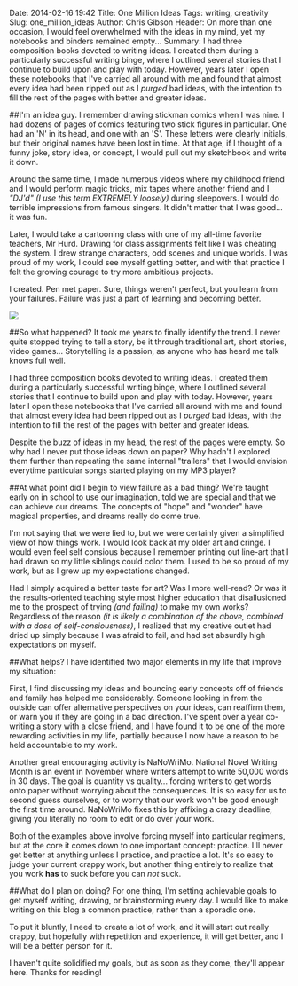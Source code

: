 Date: 2014-02-16 19:42
Title: One Million Ideas
Tags: writing, creativity
Slug: one_million_ideas
Author: Chris Gibson
Header: On more than one occasion, I would feel overwhelmed with the ideas in my mind, yet my notebooks and binders remained empty...
Summary: I had three composition books devoted to writing ideas. I created them during a particularly successful writing binge, where I outlined several stories that I continue to build upon and play with today. However, years later I open these notebooks that I've carried all around with me and found that almost every idea had been ripped out as I *purged* bad ideas, with the intention to fill the rest of the pages with better and greater ideas.

##I'm an idea guy.
I remember drawing stickman comics when I was nine. I had dozens of pages of comics featuring two stick figures in particular. One had an 'N' in its head, and one with an 'S'. These letters were clearly initials, but their original names have been lost in time. At that age, if I thought of a funny joke, story idea, or concept, I would pull out my sketchbook and write it down.

Around the same time, I made numerous videos where my childhood friend and I would perform magic tricks, mix tapes where another friend and I *"DJ'd" (I use this term EXTREMELY loosely)* during sleepovers. I would do terrible impressions from famous singers. It didn't matter that I was good... it was fun.

Later, I would take a cartooning class with one of my all-time favorite teachers, Mr Hurd. Drawing for class assignments felt like I was cheating the system. I drew strange characters, odd scenes and unique worlds. I was proud of my work, I could see myself getting better, and with that practice I felt the growing courage to try more ambitious projects.

I created. Pen met paper. Sure, things weren't perfect, but you learn from your failures. Failure was just a part of learning and becoming better. 

<img src="/images/million_ideas_sm.jpg"  class="img-responsive">

##So what happened?
It took me years to finally identify the trend. I never quite stopped trying to tell a story, be it through traditional art, short stories, video games... Storytelling is a passion, as anyone who has heard me talk knows full well.

I had three composition books devoted to writing ideas. I created them during a particularly successful writing binge, where I outlined several stories that I continue to build upon and play with today. However, years later I open these notebooks that I've carried all around with me and found that almost every idea had been ripped out as I *purged* bad ideas, with the intention to fill the rest of the pages with better and greater ideas.

Despite the buzz of ideas in my head, the rest of the pages were empty. So why had I never put those ideas down on paper? Why hadn't I explored them further than repeating the same internal "trailers" that I would envision everytime particular songs started playing on my MP3 player?

##At what point did I begin to view failure as a bad thing?
We're taught early on in school to use our imagination, told we are special and that we can achieve our dreams. The concepts of "hope" and "wonder" have magical properties, and dreams really do come true.

I'm not saying that we were lied to, but we were certainly given a simplified view of how things work. I would look back at my older art and cringe. I would even feel self consious because I remember printing out line-art that I had drawn so my little siblings could color them. I used to be so proud of my work, but as I grew up my expectations changed.

Had I simply acquired a better taste for art? Was I more well-read? Or was it the results-oriented teaching style most higher education that disallusioned me to the prospect of trying *(and failing)* to make my own works? Regardless of the reason *(it is likely a combination of the above, combined with a dose of self-consiousness)*, I realized that my creative outlet had dried up simply because I was afraid to fail, and had set absurdly high expectations on myself.

##What helps?
I have identified two major elements in my life that improve my situation:

First, I find discussing my ideas and bouncing early concepts off of friends and family has helped me considerably. Someone looking in from the outside can offer alternative perspectives on your ideas, can reaffirm them, or warn you if they are going in a bad direction. I've spent over a year co-writing a story with a close friend, and I have found it to be one of the more rewarding activities in my life, partially because I now have a reason to be held accountable to my work.

Another great encouraging activity is NaNoWriMo. National Novel Writing Month is an event in November where writers attempt to write 50,000 words in 30 days. The goal is quantity vs quality... forcing writers to get words onto paper without worrying about the consequences. It is so easy for us to second guess ourselves, or to worry that our work won't be good enough the first time around. NaNoWriMo fixes this by affixing a crazy deadline, giving you literally no room to edit or do over your work.

Both of the examples above involve forcing myself into particular regimens, but at the core it comes down to one important concept: practice. I'll never get better at anything unless I practice, and practice a lot. It's so easy to judge your current crappy work, but another thing entirely to realize that you work **has** to suck before you can *not* suck.

##What do I plan on doing?
For one thing, I'm setting achievable goals to get myself writing, drawing, or brainstorming every day. I would like to make writing on this blog a common practice, rather than a sporadic one.

To put it bluntly, I need to create a lot of work, and it will start out really crappy, but hopefully with repetition and experience, it will get better, and I will be a better person for it.

I haven't quite solidified my goals, but as soon as they come, they'll appear here. Thanks for reading!